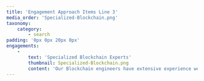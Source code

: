```yaml
---
title: 'Engagement Approach Items Line 3'
media_order: 'Specialized-Blockchain.png'
taxonomy:
    category:
        - search
padding: '0px 0px 20px 0px'
engagements:
    -
        text: 'Specialized Blockchain Experts'
        thumbnail: Specialized-Blockchain.png
        content: 'Our Blockchain engineers have extensive experience working with leading Blockchain development tools including Truffle, Solidity, MetaMask, MEW, Rinkeby/Ropsten/Kova and Hyperledger. We also have the technical expertise to extend leading public Blockchains beyond their existing capabilities to address your unique transacting issues.'
---
```


